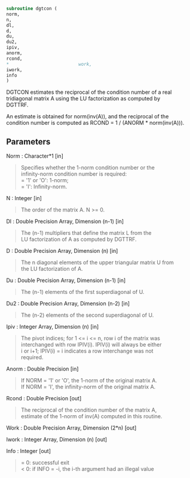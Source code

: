 ```fortran  
subroutine dgtcon (  
norm,  
n,  
dl,  
d,  
du,  
du2,  
ipiv,  
anorm,  
rcond,  
*                          work,  
iwork,  
info  
)  
```  
  
DGTCON estimates the reciprocal of the condition number of a real  
tridiagonal matrix A using the LU factorization as computed by  
DGTTRF.  
  
An estimate is obtained for norm(inv(A)), and the reciprocal of the  
condition number is computed as RCOND = 1 / (ANORM * norm(inv(A))).  
  
## Parameters  
Norm : Character*1 [in]  
> Specifies whether the 1-norm condition number or the  
> infinity-norm condition number is required:  
> = '1' or 'O':  1-norm;  
> = 'I':         Infinity-norm.  
  
N : Integer [in]  
> The order of the matrix A.  N >= 0.  
  
Dl : Double Precision Array, Dimension (n-1) [in]  
> The (n-1) multipliers that define the matrix L from the  
> LU factorization of A as computed by DGTTRF.  
  
D : Double Precision Array, Dimension (n) [in]  
> The n diagonal elements of the upper triangular matrix U from  
> the LU factorization of A.  
  
Du : Double Precision Array, Dimension (n-1) [in]  
> The (n-1) elements of the first superdiagonal of U.  
  
Du2 : Double Precision Array, Dimension (n-2) [in]  
> The (n-2) elements of the second superdiagonal of U.  
  
Ipiv : Integer Array, Dimension (n) [in]  
> The pivot indices; for 1 <= i <= n, row i of the matrix was  
> interchanged with row IPIV(i).  IPIV(i) will always be either  
> i or i+1; IPIV(i) = i indicates a row interchange was not  
> required.  
  
Anorm : Double Precision [in]  
> If NORM = '1' or 'O', the 1-norm of the original matrix A.  
> If NORM = 'I', the infinity-norm of the original matrix A.  
  
Rcond : Double Precision [out]  
> The reciprocal of the condition number of the matrix A,  
> estimate of the 1-norm of inv(A) computed in this routine.  
  
Work : Double Precision Array, Dimension (2*n) [out]  
  
Iwork : Integer Array, Dimension (n) [out]  
  
Info : Integer [out]  
> = 0:  successful exit  
> < 0:  if INFO = -i, the i-th argument had an illegal value  
  
